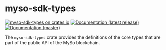 # myso-sdk-types

[![myso-sdk-types on crates.io](https://img.shields.io/crates/v/myso-sdk-types)](https://crates.io/crates/myso-sdk-types)
[![Documentation (latest release)](https://img.shields.io/badge/docs-latest-brightgreen)](https://docs.rs/myso-sdk-types)
[![Documentation (master)](https://img.shields.io/badge/docs-master-59f)](https://mystenlabs.github.io/myso-rust-sdk/myso_sdk_types/)

The `myso-sdk-types` crate provides the definitions of the core types that are
part of the public API of the MySo blockchain.
